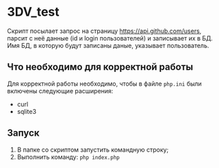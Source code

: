 3DV_test
=========
Скрипт посылает запрос на страницу https://api.github.com/users, парсит с неё данные (id и login пользователей) и записывает их в БД. Имя БД, в которую будут записаны даные, указывает пользователь.

Что необходимо для корректной работы
-----------------------------
Для корректной работы необходимо, чтобы в файле `php.ini` были включены следующие расширения:

- curl
- sqlite3

Запуск
-----------------------------

1. В папке со скриптом запустить командную строку;<br>
2. Выполнить команду: `php index.php`

